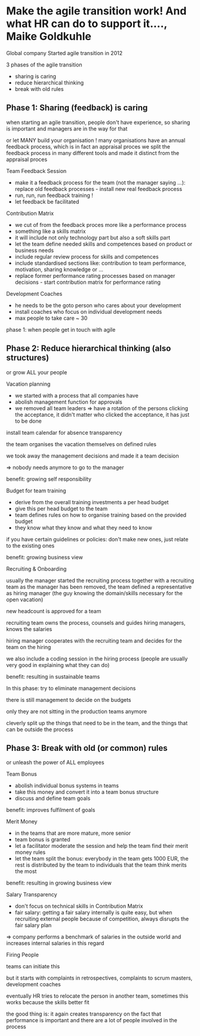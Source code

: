 # Make the agile transition work! And what HR can do to support it...., Maike Goldkuhle

Global company
Started agile transition in 2012

3 phases of the agile transition

- sharing is caring
- reduce hierarchical thinking
- break with old rules

## Phase 1: Sharing (feedback) is caring
when starting an agile transition, people don't have experience, so sharing is important and managers are in the way for that

or let MANY build your organisation !
many organisations have an annual feedback process, which is in fact an appraisal proces
we split the feedback process in many different tools and made it distinct from the appraisal proces

Team Feedback Session

-  make it a feedback process for the team (not the manager saying ...): replace old feedback processes - install new real feedback process
-  run, run, run feedback training !
-  let feedback be facilitated

Contribution Matrix

-  we cut of from the feedback proces more like a performance process
-  something like a skills matrix
-  it will include not only technology part but also a soft skills part
-  let the team define needed skills and competences based on product or business needs
-  include regular review process for skills and competences
-  include standardised sections like: contribution to team performance, motivation, sharing knowledge or ...
-  replace former performance rating processes based on manager decisions - start contribution matrix for performance rating

Development Coaches

-  he needs to be the goto person who cares about your development
-  install coaches who focus on individual development needs
-  max people to take care ~ 30

phase 1: when people get in touch with agile

## Phase 2: Reduce hierarchical thinking (also structures)
or grow ALL your people

Vacation planning

- we started with a process that all companies have
- abolish management function for approvals
- we removed all team leaders => have a rotation of the persons clicking the acceptance, it didn't matter who clicked the acceptance, it has just to be done

install team calendar for absence transparency

the team organises the vacation themselves on defined rules

we took away the management decisions and made it a team decision

=> nobody needs anymore to go to the manager

benefit: growing self responsibility

Budget for team training

- derive from the overall training investments a per head budget
- give this per head budget to the team
- team defines rules on how to organise training based on the provided budget
- they know what they know and what they need to know

if you have certain guidelines or policies: don't make new ones, just relate to the existing ones

benefit: growing business view

Recruiting & Onboarding

usually the manager started the recruiting process together with a recruiting team
as the manager has been removed, the team defined a representative as hiring manager (the guy knowing the domain/skills necessary for the open vacation)

new headcount is approved for a team

recruiting team owns the process, counsels and guides hiring managers, knows the salaries

hiring manager cooperates with the recruiting team and decides for the team on the hiring

we also include a coding session in the hiring process (people are usually very good in explaining what they can do)

benefit: resulting in sustainable teams

In this phase: try to eliminate management decisions

there is still management to decide on the budgets

only they are not sitting in the production teams anymore

cleverly split up the things that need to be in the team, and the things that can be outside the process

## Phase 3: Break with old (or common) rules
or unleash the power of ALL employees

Team Bonus

- abolish individual bonus systems in teams
- take this money and convert it into a team bonus structure
- discuss and define team goals

benefit: improves fulfilment of goals

Merit Money

- in the teams that are more mature, more senior
- team bonus is granted
- let a facilitator moderate the session and help the team find their merit money rules
- let the team split the bonus: everybody in the team gets 1000 EUR, the rest is distributed by the team to individuals that the team think merits the most

benefit: resulting in growing business view

Salary Transparency

- don't focus on technical skills in Contribution Matrix
- fair salary: getting a fair salary internally is quite easy, but when recruiting external people because of competition, always disrupts the fair salary plan

=> company performs a benchmark of salaries in the outside world and increases internal salaries in this regard

Firing People

teams can initiate this

but it starts with complaints in retrospectives, complaints to scrum masters, development coaches

eventually HR tries to relocate the person in another team, sometimes this works because the skills better fit

the good thing is: it again creates transparency on the fact that performance is important and there are a lot of people involved in the process






